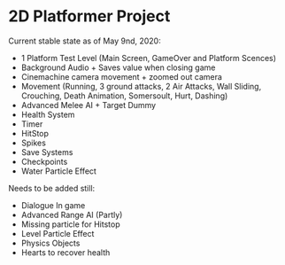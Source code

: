 # 2D Platformer Project

Current stable state as of May 9nd, 2020:
+ 1 Platform Test Level (Main Screen, GameOver and Platform Scences)
+ Background Audio + Saves value when closing game
+ Cinemachine camera movement + zoomed out camera
+ Movement (Running, 3 ground attacks, 2 Air Attacks, Wall Sliding, Crouching, Death Animation, Somersoult, Hurt, Dashing)
+ Advanced Melee AI + Target Dummy
+ Health System
+ Timer
+ HitStop
+ Spikes
+ Save Systems
+ Checkpoints
+ Water Particle Effect

Needs to be added still: 
- Dialogue In game
- Advanced Range AI (Partly)
- Missing particle for Hitstop
- Level Particle Effect
- Physics Objects
- Hearts to recover health




